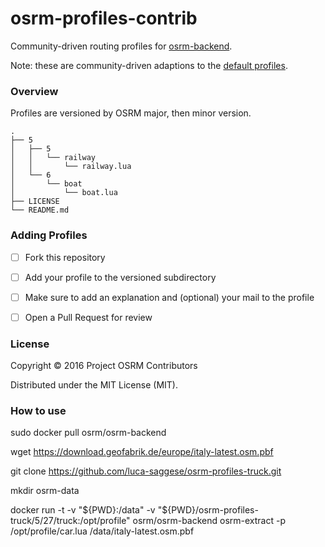 # osrm-profiles-contrib

Community-driven routing profiles for [osrm-backend](https://github.com/Project-OSRM/osrm-backend).

Note: these are community-driven adaptions to the [default profiles](https://github.com/Project-OSRM/osrm-backend/tree/master/profiles).

### Overview

Profiles are versioned by OSRM major, then minor version.

```
.
├── 5
│   ├── 5
│   │   └── railway
│   │       └── railway.lua
│   └── 6
│       └── boat
│           └── boat.lua
├── LICENSE
└── README.md
```

### Adding Profiles

- [ ] Fork this repository
- [ ] Add your profile to the versioned subdirectory
- [ ] Make sure to add an explanation and (optional) your mail to the profile
- [ ] Open a Pull Request for review


### License

Copyright © 2016 Project OSRM Contributors

Distributed under the MIT License (MIT).

### How to use

sudo docker pull osrm/osrm-backend

wget https://download.geofabrik.de/europe/italy-latest.osm.pbf

git clone https://github.com/luca-saggese/osrm-profiles-truck.git

mkdir osrm-data

docker run -t -v "${PWD}:/data" -v "${PWD}/osrm-profiles-truck/5/27/truck:/opt/profile"  osrm/osrm-backend osrm-extract -p /opt/profile/car.lua /data/italy-latest.osm.pbf